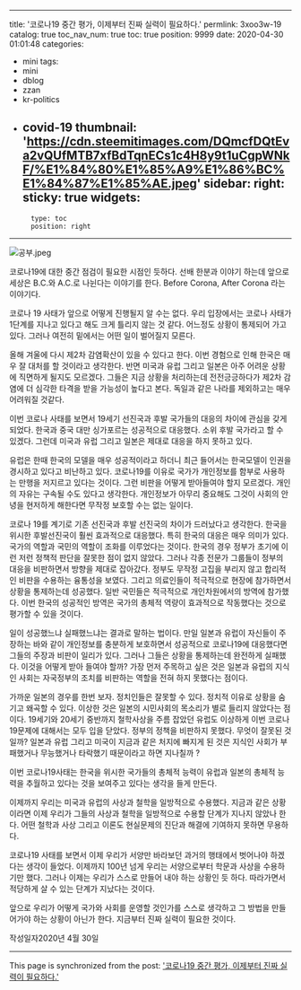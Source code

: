 
---
title: '코로나19 중간 평가, 이제부터 진짜 실력이 필요하다.'
permlink: 3xoo3w-19
catalog: true
toc_nav_num: true
toc: true
position: 9999
date: 2020-04-30 01:01:48
categories:
- mini
tags:
- mini
- dblog
- zzan
- kr-politics
- covid-19
thumbnail: 'https://cdn.steemitimages.com/DQmcfDQtEva2vQUfMTB7xfBdTqnECs1c4H8y9t1uCgpWNkF/%E1%84%80%E1%85%A9%E1%86%BC%E1%84%87%E1%85%AE.jpeg'
sidebar:
    right:
        sticky: true
widgets:
    -
        type: toc
        position: right
---


![공부.jpeg](https://cdn.steemitimages.com/DQmcfDQtEva2vQUfMTB7xfBdTqnECs1c4H8y9t1uCgpWNkF/%E1%84%80%E1%85%A9%E1%86%BC%E1%84%87%E1%85%AE.jpeg)



코로나19에 대한 중간 점검이 필요한 시점인 듯하다. 선배 한분과 이야기 하는데 앞으로 세상은 B.C.와 A.C.로 나뉜다는 이야기를 한다. Before Corona, After Corona 라는 이야기다.

코로나 19 사태가 앞으로 어떻게 진행될지 알 수는 없다. 우리 입장에서는 코로나 사태가 1단계를 지나고 있다고 해도 크게 틀리지 않는 것 같다. 어느정도 상황이 통제되어 가고 있다. 그러나 여전히 밑에서는 어떤 일이 벌어질지 모른다.

올해 겨울에 다시 제2차 감염확산이 있을 수 있다고 한다. 이번 경험으로 인해 한국은 매우 잘 대처를 할 것이라고 생각한다. 반면 미국과 유럽 그리고 일본은 아주 어려운 상황에 직면하게 될지도 모르겠다. 그들은 지금 상황을 처리하는데 전전긍긍하다가 제2차 감염에 더 심각한 타격을 받을 가능성이 높다고 본다. 독일과 같은 나라를 제외하고는 매우 어려워질 것같다.

이번 코로나 사태를 보면서 19세기 선진국과 후발 국가들의 대응의 차이에 관심을 갖게 되었다. 한국과 중국 대만 싱가포르는 성공적으로 대응했다. 소위 후발 국가라고 할 수 있겠다. 그런데 미국과 유럽 그리고 일본은 제대로 대응을 하지 못하고 있다.

유럽은 한때 한국의 모델을 매우 성공적이라고 하더니 최근 들어서는 한국모델이 인권을 경시하고 있다고 비난하고 있다. 코로나19를 이유로 국가가 개인정보를 함부로 사용하는 만행을 저지르고 있다는 것이다. 그런 비판을 어떻게 받아들여야 할지 모르겠다. 개인의 자유는 구속될 수도 있다고 생각한다. 개인정보가 아무리 중요해도 그것이 사회의 안녕을 현저하게 해한다면 무작정 보호할 수는 없는 일이다.

코로나 19를 계기로 기존 선진국과 후발 선진국의 차이가 드러났다고 생각한다. 한국을 위시한 후발선진국이 훨씬 효과적으로 대응했다. 특히 한국의 대응은 매우 의미가 있다. 국가의 역할과 국민의 역할이 조화를 이루었다는 것이다. 한국의 경우 정부가 초기에 이런 저런 정책적 판단을 잘못한 점이 없지 않았다. 그러나 각종 전문가 그룹들이 정부의 대응을 비판하면서 방향을 제대로 잡아갔다. 정부도 무작정 고집을 부리지 않고 합리적인 비판을 수용하는 융통성을 보였다. 그리고 의료인들이 적극적으로 현장에 참가하면서 상황을 통제하는데 성공했다. 일반 국민들은 적극적으로 개인차원에서의 방역에 참가했다. 이번 한국의 성공적인 방역은 국가의 총체적 역량이 효과적으로 작동했다는 것으로 평가할 수 있을 것이다.

일이 성공했느냐 실패했느냐는 결과로 말하는 법이다. 만일 일본과 유럽이 자신들이 주장하는 바와 같이 개인정보를 충분하게 보호하면서 성공적으로 코로나19에 대응했다면 그들의 주장과 비판이 일리가 있다. 그러나 그들은 상황을 통제하는데 완전하게 실패했다. 이것을 어떻게 받아 들여야 할까? 가장 먼저 주목하고 싶은 것은 일본과 유럽의 지식인 사회는 자국정부의 조치를 비판하는 역할을 전혀 하지 못했다는 점이다.

가까운 일본의 경우를 한번 보자. 정치인들은 잘못할 수 있다. 정치적 이유로 상황을 숨기고 왜곡할 수 있다. 이상한 것은 일본의 시민사회의 목소리가 별로 들리지 않았다는 점이다. 19세기와 20세기 중반까지 철학사상을 주름 잡았던 유럽도 이상하게 이번 코로나19문제에 대해서는 모두 입을 닫았다. 정부의 정책을 비판하지 못했다. 무엇이 잘못된 것일까? 일본과 유럽 그리고 미국이 지금과 같은 처지에 빠지게 된 것은 지식인 사회가 부패했거나 무능했거나 타락했기 때문이라고 하면 지나칠까 ?

이번 코로나19사태는 한국을 위시한 국가들의 총체적 능력이 유럽과 일본의 총체적 능력을 추월하고 있다는 것을 보여주고 있다는 생각을 들게 만든다.

이제까지 우리는 미국과 유럽의 사상과 철학을 일방적으로 수용했다. 지금과 같은 상황이라면 이제 우리가 그들의 사상과 철학을 일방적으로 수용할 단계가 지나지 않았나 한다. 어떤 철학과 사상 그리고 이론도 현실문제의 진단과 해결에 기여하지 못하면 무용하다.

코로나19 사태를 보면서 이제 우리가 서양만 바라보던 과거의 행태에서 벗어나야 하겠다는 생각이 들었다. 이제까지 100년 넘게 우리는 서양으로부터 학문과 사상을 수용하기만 했다. 그러나 이제는 우리가 스스로 만들어 내야 하는 상황인 듯 하다. 따라가면서 적당하게 살 수 있는 단계가 지났다는 것이다.

앞으로 우리가 어떻게 국가와 사회를 운영할 것인가를 스스로 생각하고 그 방법을 만들어가야 하는 상황이 아닌가 한다. 지금부터 진짜 실력이 필요한 것이다.

작성일자2020년 4월 30일

- - -

This page is synchronized from the post: ['코로나19 중간 평가, 이제부터 진짜 실력이 필요하다.'](https://steemit.com/@oldstone/3xoo3w-19)
